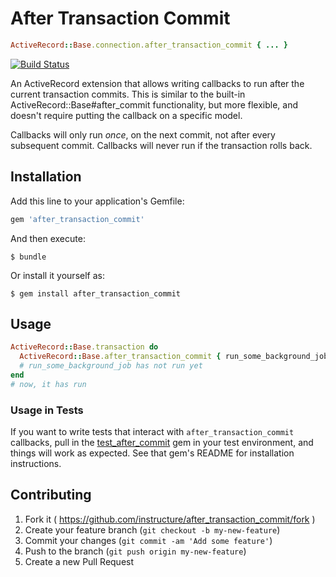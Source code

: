 # After Transaction Commit

```ruby
ActiveRecord::Base.connection.after_transaction_commit { ... }
```

[![Build Status](https://travis-ci.org/instructure/after_transaction_commit.svg?branch=master)](https://travis-ci.org/instructure/after_transaction_commit)

An ActiveRecord extension that allows writing callbacks to run after the
current transaction commits. This is similar to the built-in
ActiveRecord::Base#after_commit functionality, but more flexible, and
doesn't require putting the callback on a specific model.

Callbacks will only run *once*, on the next commit, not after every
subsequent commit. Callbacks will never run if the transaction rolls
back.

## Installation

Add this line to your application's Gemfile:

```ruby
gem 'after_transaction_commit'
```

And then execute:

    $ bundle

Or install it yourself as:

    $ gem install after_transaction_commit

## Usage

```ruby
ActiveRecord::Base.transaction do
  ActiveRecord::Base.after_transaction_commit { run_some_background_job }
  # run_some_background_job has not run yet
end
# now, it has run
```

### Usage in Tests

If you want to write tests that interact with `after_transaction_commit`
callbacks, pull in the
[test_after_commit](https://github.com/grosser/test_after_commit) gem in
your test environment, and things will work as expected. See that gem's
README for installation instructions.

## Contributing

1. Fork it ( https://github.com/instructure/after_transaction_commit/fork )
2. Create your feature branch (`git checkout -b my-new-feature`)
3. Commit your changes (`git commit -am 'Add some feature'`)
4. Push to the branch (`git push origin my-new-feature`)
5. Create a new Pull Request
